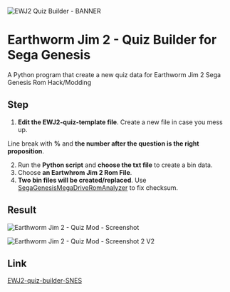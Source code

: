 ![EWJ2 Quiz Builder - BANNER](https://github.com/zigaudrey/EWJ2-quiz-builder-MSX/assets/129554573/42a1648c-0ac6-4ae8-bece-4a627b87b184)

# Earthworm Jim 2 - Quiz Builder for Sega Genesis

A Python program that create a new quiz data for Earthworm Jim 2 Sega Genesis Rom Hack/Modding 

## Step

1. **Edit the EWJ2-quiz-template file**. Create a new file in case you mess up.

Line break with **%** and **the number after the question is the right proposition**.

2. Run the **Python script** and **choose the txt file** to create a bin data.
3. Choose **an Eartwhrom Jim 2 Rom File**.
4. **Two bin files will be created/replaced**. Use [SegaGenesisMegaDriveRomAnalyzer](https://www.romhacking.net/utilities/1344/) to fix checksum.

## Result
![Earthworm Jim 2 - Quiz Mod - Screenshot](https://github.com/zigaudrey/EWJ2-quiz-builder-MSX/assets/129554573/00c12260-6b72-4087-9be0-232cb6711963)

![Earthworm Jim 2 - Quiz Mod - Screenshot 2 V2](https://github.com/zigaudrey/EWJ2-quiz-builder-MSX/assets/129554573/63b8593d-da41-4fe9-b945-0c1125356b20)

## Link
[EWJ2-quiz-builder-SNES](https://github.com/zigaudrey/EWJ2-quiz-builder-SNES)
